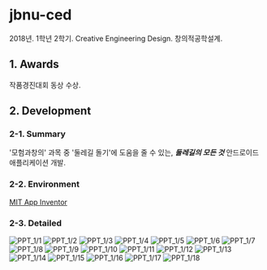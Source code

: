 # jbnu-ced

2018년. 1학년 2학기. Creative Engineering Design. 창의적공학설계.

## 1. Awards

작품경진대회 동상 수상.

## 2. Development

### 2-1. Summary

'모험과창의' 과목 중 '둘레길 돌기'에 도움을 줄 수 있는, ***둘레길의 모든 것*** 안드로이드 애플리케이션 개발.

### 2-2. Environment

[MIT App Inventor](https://appinventor.mit.edu/)

### 2-3. Detailed

![PPT_1/1](./docs/README/1.jpg)
![PPT_1/2](./docs/README/2.jpg)
![PPT_1/3](./docs/README/3.jpg)
![PPT_1/4](./docs/README/4.jpg)
![PPT_1/5](./docs/README/5.jpg)
![PPT_1/6](./docs/README/6.jpg)
![PPT_1/7](./docs/README/7.jpg)
![PPT_1/8](./docs/README/8.jpg)
![PPT_1/9](./docs/README/9.jpg)
![PPT_1/10](./docs/README/10.jpg)
![PPT_1/11](./docs/README/11.jpg)
![PPT_1/12](./docs/README/12.jpg)
![PPT_1/13](./docs/README/13.jpg)
![PPT_1/14](./docs/README/14.jpg)
![PPT_1/15](./docs/README/15.jpg)
![PPT_1/16](./docs/README/16.jpg)
![PPT_1/17](./docs/README/17.jpg)
![PPT_1/18](./docs/README/18.jpg)
